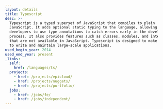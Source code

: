 ```yaml
---
layout: details
title: Typescript
desc: >-
  Typescript is a typed superset of JavaScript that compiles to plain
  JavaScript. It adds optional static typing to the language, allowing
  developers to use type annotations to catch errors early in the development
  process. It also provides features such as classes, modules, and interfaces
  that are not available in JavaScript. Typescript is designed to make it easier
  to write and maintain large-scale applications.
used_begin_year: 2014
used_end_year: present
_links:
  self:
    href: /languages/ts/
  projects:
    - href: /projects/epicloud/
    - href: /projects/nuggets/
    - href: /projects/portfolio/
  jobs:
    - href: /jobs/fe/
    - href: /jobs/independent/
---
```

